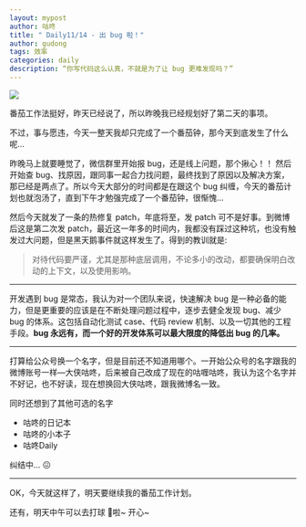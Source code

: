 ```yaml
---
layout: mypost
author: 咕咚
title: " Daily11/14 - 出 bug 啦！"
author: gudong
tags: 效率
categories: daily
description: “你写代码这么认真，不就是为了让 bug 更难发现吗？”
---
```


![](https://i.loli.net/2019/11/14/Cwm8vHpL7B4hyZS.jpg)

番茄工作法挺好，昨天已经说了，所以昨晚我已经规划好了第二天的事项。

不过，事与愿违，今天一整天我却只完成了一个番茄钟，那今天到底发生了什么呢…

昨晚马上就要睡觉了，微信群里开始报 bug，还是线上问题，那个揪心！！ 然后开始查 bug、找原因，跟同事一起合力找问题，最终找到了原因以及解决方案，那已经是两点了。所以今天大部分的时间都是在跟这个 bug 纠缠，今天的番茄计划也就泡汤了，直到下午才勉强完成了一个番茄钟，很惭愧…

然后今天就发了一条的热修复 patch，年底将至，发 patch 可不是好事。到微博后这是第二次发 patch，最近这一年多的时间内，我都没有踩过这种坑，也没有触发过大问题，但是黑天鹅事件就这样发生了。得到的教训就是:
> 对待代码要严谨，尤其是那种底层调用，不论多小的改动，都要确保明白改动的上下文，以及使用影响。

---

开发遇到 bug 是常态，我认为对一个团队来说，快速解决 bug 是一种必备的能力，但是更重要的应该是在不断处理问题过程中，逐步去健全发现 bug、减少 bug 的体系。这包括自动化测试 case、代码 review 机制、以及一切其他的工程手段。**bug 永远有，而一个好的开发体系可以最大限度的降低出 bug 的几率。**

---

打算给公众号换一个名字，但是目前还不知道用哪个。一开始公众号的名字跟我的微博账号一样—大侠咕咚，后来被自己改成了现在的咕喱咕咚，我认为这个名字并不好记，也不好读，现在想换回大侠咕咚，跟我微博名一致。

同时还想到了其他可选的名字
* 咕咚的日记本 
* 咕咚的小本子
* 咕咚Daily

纠结中… 😖

---

OK，今天就这样了，明天要继续我的番茄工作计划。

还有，明天中午可以去打球 🏀啦~ 开心​~

